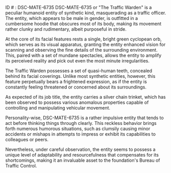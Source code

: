 ID # : DSC-MATE-6735
DSC-MATE-6735 or "The Traffic Warden" is a peculiar humanoid entity of synthetic kind, masquerading as a traffic officer. The entity, which appears to be male in gender, is outfitted in a cumbersome hoodie that obscures most of its body, making its movement rather clunky and rudimentary, albeit purposeful in stride.

At the core of its facial features rests a single, bright green cyclopean orb, which serves as its visual apparatus, granting the entity enhanced vision for scanning and observing the fine details of the surrounding environment. This, paired with a set of mundane spectacles, allows the entity to amplify its perceived reality and pick out even the most minute irregularities.

The Traffic Warden possesses a set of quasi-human teeth, concealed behind its facial coverings. Unlike most synthetic entities, however, this feature perpetually bears a frightened expression, as if the entity is constantly feeling threatened or concerned about its surroundings.

As expected of its job title, the entity carries a silver chain trinket, which has been observed to possess various anomalous properties capable of controlling and manipulating vehicular movement.

Personality-wise, DSC-MATE-6735 is a rather impulsive entity that tends to act before thinking things through clearly. This reckless behavior brings forth numerous humorous situations, such as clumsily causing minor accidents or mishaps in attempts to impress or exhibit its capabilities to colleagues or peers.

Nevertheless, under careful observation, the entity seems to possess a unique level of adaptability and resourcefulness that compensates for its shortcomings, making it an invaluable asset to the foundation's Bureau of Traffic Control.